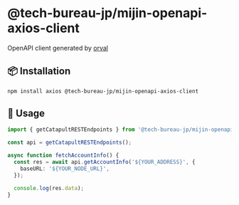 # @tech-bureau-jp/mijin-openapi-axios-client

OpenAPI client generated by [orval](https://orval.dev)

## 📦 Installation

```sh
npm install axios @tech-bureau-jp/mijin-openapi-axios-client
```

## 🚀 Usage

```ts
import { getCatapultRESTEndpoints } from '@tech-bureau-jp/mijin-openapi-axios-client';

const api = getCatapultRESTEndpoints();

async function fetchAccountInfo() {
  const res = await api.getAccountInfo('${YOUR_ADDRESS}', {
    baseURL: '${YOUR_NODE_URL}',
  });

  console.log(res.data);
}
```
